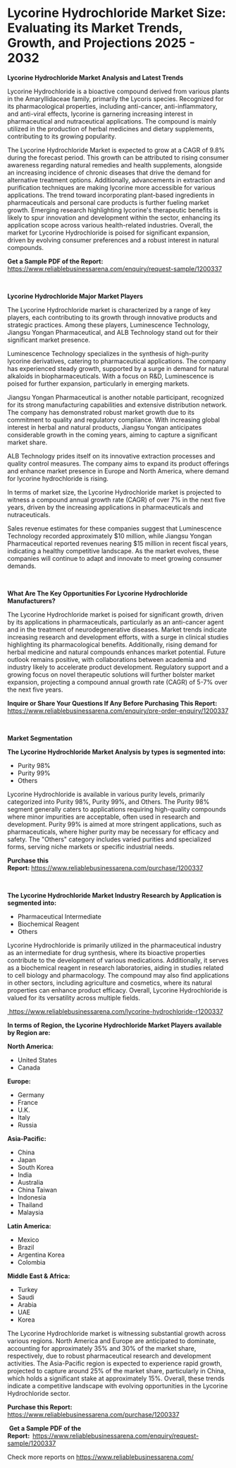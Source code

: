 <p><h1>Lycorine Hydrochloride Market Size: Evaluating its Market Trends, Growth, and Projections 2025 - 2032</h1></p><p><strong>Lycorine Hydrochloride Market Analysis and Latest Trends</strong></p>
<p><p>Lycorine Hydrochloride is a bioactive compound derived from various plants in the Amaryllidaceae family, primarily the Lycoris species. Recognized for its pharmacological properties, including anti-cancer, anti-inflammatory, and anti-viral effects, lycorine is garnering increasing interest in pharmaceutical and nutraceutical applications. The compound is mainly utilized in the production of herbal medicines and dietary supplements, contributing to its growing popularity.</p><p>The Lycorine Hydrochloride Market is expected to grow at a CAGR of 9.8% during the forecast period. This growth can be attributed to rising consumer awareness regarding natural remedies and health supplements, alongside an increasing incidence of chronic diseases that drive the demand for alternative treatment options. Additionally, advancements in extraction and purification techniques are making lycorine more accessible for various applications. The trend toward incorporating plant-based ingredients in pharmaceuticals and personal care products is further fueling market growth. Emerging research highlighting lycorine's therapeutic benefits is likely to spur innovation and development within the sector, enhancing its application scope across various health-related industries. Overall, the market for Lycorine Hydrochloride is poised for significant expansion, driven by evolving consumer preferences and a robust interest in natural compounds.</p></p>
<p><strong>Get a Sample PDF of the Report:&nbsp;</strong> <a href="https://www.reliablebusinessarena.com/enquiry/request-sample/1200337?utm_campaign=3191&utm_medium=2&utm_source=Github&utm_content=ia&utm_term=31032025&utm_id=lycorine-hydrochloride">https://www.reliablebusinessarena.com/enquiry/request-sample/1200337</a></p>
<p>&nbsp;</p>
<p><strong>Lycorine Hydrochloride Major Market Players</strong></p>
<p><p>The Lycorine Hydrochloride market is characterized by a range of key players, each contributing to its growth through innovative products and strategic practices. Among these players, Luminescence Technology, Jiangsu Yongan Pharmaceutical, and ALB Technology stand out for their significant market presence.</p><p>Luminescence Technology specializes in the synthesis of high-purity lycorine derivatives, catering to pharmaceutical applications. The company has experienced steady growth, supported by a surge in demand for natural alkaloids in biopharmaceuticals. With a focus on R&D, Luminescence is poised for further expansion, particularly in emerging markets.</p><p>Jiangsu Yongan Pharmaceutical is another notable participant, recognized for its strong manufacturing capabilities and extensive distribution network. The company has demonstrated robust market growth due to its commitment to quality and regulatory compliance. With increasing global interest in herbal and natural products, Jiangsu Yongan anticipates considerable growth in the coming years, aiming to capture a significant market share.</p><p>ALB Technology prides itself on its innovative extraction processes and quality control measures. The company aims to expand its product offerings and enhance market presence in Europe and North America, where demand for lycorine hydrochloride is rising.</p><p>In terms of market size, the Lycorine Hydrochloride market is projected to witness a compound annual growth rate (CAGR) of over 7% in the next five years, driven by the increasing applications in pharmaceuticals and nutraceuticals. </p><p>Sales revenue estimates for these companies suggest that Luminescence Technology recorded approximately $10 million, while Jiangsu Yongan Pharmaceutical reported revenues nearing $15 million in recent fiscal years, indicating a healthy competitive landscape. As the market evolves, these companies will continue to adapt and innovate to meet growing consumer demands.</p></p>
<p>&nbsp;</p>
<p><strong>What Are The Key Opportunities For Lycorine Hydrochloride Manufacturers?</strong></p>
<p><p>The Lycorine Hydrochloride market is poised for significant growth, driven by its applications in pharmaceuticals, particularly as an anti-cancer agent and in the treatment of neurodegenerative diseases. Market trends indicate increasing research and development efforts, with a surge in clinical studies highlighting its pharmacological benefits. Additionally, rising demand for herbal medicine and natural compounds enhances market potential. Future outlook remains positive, with collaborations between academia and industry likely to accelerate product development. Regulatory support and a growing focus on novel therapeutic solutions will further bolster market expansion, projecting a compound annual growth rate (CAGR) of 5-7% over the next five years.</p></p>
<p><strong>Inquire or Share Your Questions If Any Before Purchasing This Report:</strong> <a href="https://www.reliablebusinessarena.com/enquiry/pre-order-enquiry/1200337?utm_campaign=3191&utm_medium=2&utm_source=Github&utm_content=ia&utm_term=31032025&utm_id=lycorine-hydrochloride">https://www.reliablebusinessarena.com/enquiry/pre-order-enquiry/1200337</a></p>
<p>&nbsp;</p>
<p><strong>Market Segmentation</strong></p>
<p><strong>The Lycorine Hydrochloride Market Analysis by types is segmented into:</strong></p>
<p><ul><li>Purity 98%</li><li>Purity 99%</li><li>Others</li></ul></p>
<p><p>Lycorine Hydrochloride is available in various purity levels, primarily categorized into Purity 98%, Purity 99%, and Others. The Purity 98% segment generally caters to applications requiring high-quality compounds where minor impurities are acceptable, often used in research and development. Purity 99% is aimed at more stringent applications, such as pharmaceuticals, where higher purity may be necessary for efficacy and safety. The "Others" category includes varied purities and specialized forms, serving niche markets or specific industrial needs.</p></p>
<p><strong>Purchase this Report:&nbsp;</strong><a href="https://www.reliablebusinessarena.com/purchase/1200337?utm_campaign=3191&utm_medium=2&utm_source=Github&utm_content=ia&utm_term=31032025&utm_id=lycorine-hydrochloride">https://www.reliablebusinessarena.com/purchase/1200337</a></p>
<p>&nbsp;</p>
<p><strong>The Lycorine Hydrochloride Market Industry Research by Application is segmented into:</strong></p>
<p><ul><li>Pharmaceutical Intermediate</li><li>Biochemical Reagent</li><li>Others</li></ul></p>
<p><p>Lycorine Hydrochloride is primarily utilized in the pharmaceutical industry as an intermediate for drug synthesis, where its bioactive properties contribute to the development of various medications. Additionally, it serves as a biochemical reagent in research laboratories, aiding in studies related to cell biology and pharmacology. The compound may also find applications in other sectors, including agriculture and cosmetics, where its natural properties can enhance product efficacy. Overall, Lycorine Hydrochloride is valued for its versatility across multiple fields.</p></p>
<p><a href="https://www.reliablebusinessarena.com/lycorine-hydrochloride-r1200337?utm_campaign=3191&utm_medium=2&utm_source=Github&utm_content=ia&utm_term=31032025&utm_id=lycorine-hydrochloride">&nbsp;https://www.reliablebusinessarena.com/lycorine-hydrochloride-r1200337</a></p>
<p><strong>In terms of Region, the Lycorine Hydrochloride Market Players available by Region are:</strong></p>
<p>
    <p> <strong> North America: </strong>
        <ul>
            <li>United States</li>
            <li>Canada</li>
        </ul>
        </p> 
    <p> <strong> Europe: </strong>
        <ul>
            <li>Germany</li>
            <li>France</li>
            <li>U.K.</li>
            <li>Italy</li>
            <li>Russia</li>
        </ul>
        </p> 
    <p> <strong> Asia-Pacific: </strong>
        <ul>
            <li>China</li>
            <li>Japan</li>
            <li>South Korea</li>
            <li>India</li>
            <li>Australia</li>
            <li>China Taiwan</li>
            <li>Indonesia</li>
            <li>Thailand</li>
            <li>Malaysia</li>
        </ul>
        </p> 
    <p> <strong> Latin America: </strong>
        <ul>
            <li>Mexico</li>
            <li>Brazil</li>
            <li>Argentina Korea</li>
            <li>Colombia</li>
        </ul>
        </p> 
    <p> <strong> Middle East & Africa: </strong>
        <ul>
            <li>Turkey</li>
            <li>Saudi</li>
            <li>Arabia</li>
            <li>UAE</li>
            <li>Korea</li>
        </ul>
    </p>
    </p>
<p><p>The Lycorine Hydrochloride market is witnessing substantial growth across various regions. North America and Europe are anticipated to dominate, accounting for approximately 35% and 30% of the market share, respectively, due to robust pharmaceutical research and development activities. The Asia-Pacific region is expected to experience rapid growth, projected to capture around 25% of the market share, particularly in China, which holds a significant stake at approximately 15%. Overall, these trends indicate a competitive landscape with evolving opportunities in the Lycorine Hydrochloride sector.</p></p>
<p><strong>Purchase this Report: </strong><a href="https://www.reliablebusinessarena.com/purchase/1200337?utm_campaign=3191&utm_medium=2&utm_source=Github&utm_content=ia&utm_term=31032025&utm_id=lycorine-hydrochloride">https://www.reliablebusinessarena.com/purchase/1200337</a></p>
<p>&nbsp;<strong>Get a Sample PDF of the Report:&nbsp;&nbsp;</strong><a href="https://www.reliablebusinessarena.com/enquiry/request-sample/1200337?utm_campaign=3191&utm_medium=2&utm_source=Github&utm_content=ia&utm_term=31032025&utm_id=lycorine-hydrochloride">https://www.reliablebusinessarena.com/enquiry/request-sample/1200337</a></p>
<p><strong></strong></p>
<p>Check more reports on <a href="https://www.reliablebusinessarena.com/?utm_campaign=3191&utm_medium=2&utm_source=Github&utm_content=ia&utm_term=31032025&utm_id=lycorine-hydrochloride">https://www.reliablebusinessarena.com/</a></p>